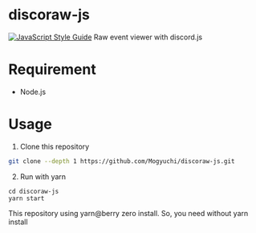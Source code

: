 # discoraw-js
[![JavaScript Style Guide](https://img.shields.io/badge/code_style-standard-brightgreen.svg)](https://standardjs.com)
Raw event viewer with discord.js

# Requirement
- Node.js

# Usage
1. Clone this repository
```sh
git clone --depth 1 https://github.com/Mogyuchi/discoraw-js.git
```

2. Run with yarn
```console
cd discoraw-js
yarn start
```
This repository using yarn@berry zero install.
So, you need without yarn install
